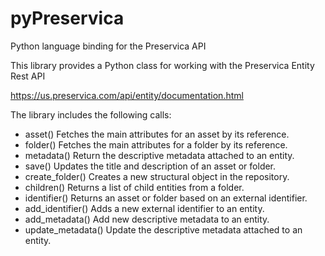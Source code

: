 # pyPreservica
Python language binding for the Preservica API

This library provides a Python class for working with the Preservica Entity Rest API

https://us.preservica.com/api/entity/documentation.html

The library includes the following calls:

* asset() Fetches the main attributes for an asset by its reference.
* folder() Fetches the main attributes for a folder by its reference.
* metadata() Return the descriptive metadata attached to an entity.
* save() Updates the title and description of an asset or folder.
* create_folder() Creates a new structural object in the repository.
* children() Returns a list of child entities from a folder.
* identifier() Returns an asset or folder based on an external identifier.
* add_identifier() Adds a new external identifier to an entity.
* add_metadata() Add new descriptive metadata to an entity.
* update_metadata() Update the descriptive metadata attached to an entity.